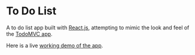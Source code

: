 # To Do List

A to do list app built with [React.js](https://facebook.github.io/react/), attempting to mimic the look and feel of the [TodoMVC app](http://todomvc.com/examples/react/#/).

Here is a live [working demo of the app](http://michaelstitt.me/projects/todo-list#/).